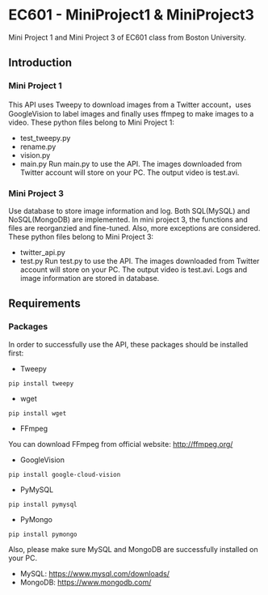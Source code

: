 # EC601 - MiniProject1 & MiniProject3
Mini Project 1 and Mini Project 3 of EC601 class from Boston University.

## Introduction

### Mini Project 1
This API uses Tweepy to download images from a Twitter account，uses GoogleVision to label images and finally uses ffmpeg to make images to a video.
These python files belong to Mini Project 1:
* test_tweepy.py
* rename.py
* vision.py
* main.py
Run main.py to use the API. The images downloaded from Twitter account will store on your PC. The output video is test.avi.

### Mini Project 3
Use database to store image information and log. Both SQL(MySQL) and NoSQL(MongoDB) are implemented. In mini project 3, the functions and files are reorganzied and fine-tuned. Also, more exceptions are considered.
These python files belong to Mini Project 3:
* twitter_api.py
* test.py
Run test.py to use the API. The images downloaded from Twitter account will store on your PC. The output video is test.avi. Logs and image information are stored in database.

## Requirements

### Packages
In order to successfully use the API, these packages should be installed first:

* Tweepy
```
pip install tweepy
```
* wget
```
pip install wget
```
* FFmpeg

You can download FFmpeg from official website: http://ffmpeg.org/
* GoogleVision
```
pip install google-cloud-vision
```
* PyMySQL
```
pip install pymysql
```
* PyMongo
```
pip install pymongo
```
Also, please make sure MySQL and MongoDB are successfully installed on your PC.
* MySQL:
https://www.mysql.com/downloads/
* MongoDB:
https://www.mongodb.com/











